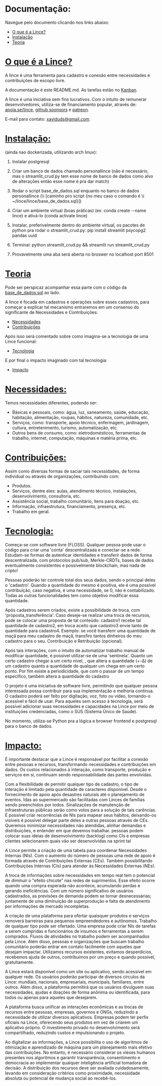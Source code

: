 # Documentação:
Navegue pelo documento clicando nos links abaixo:
- [O que é a Lince?](#o-que-é-a-lince)
- [Instalação](#instalação)
- [Teoria](#teoria)

# [O que é a Lince?](#documentação)
A lince é uma ferramenta para cadastro e conexão entre necessidades e contribuições de escopo livre.

A documentação é este README.md. As tarefas estão no <a href="https://github.com/users/zaviduds/projects/2">Kanban</a>.

A lince é uma iniciativa sem fins lucrativos. Com o intuito de remunerar desenvolvedores, utiliza-se de financiamento popular, através de: [apoia.se/lince](https://www.apoia.se/lince), [github sponsors](https://github.com/sponsors/lince-social) e [patreon](https://www.patreon.com/lince_social).

E-mail para contato: [xaviduds@gmail.com](mailto:xaviduds@gmail.com).

# [Instalação:](#documentação) 
(ainda nao dockerizada, utilizando arch linux):

1. Instalar postgresql

2. Criar um banco de dados chamado personallince (não é necessário, mas o streamlit_crud.py tem esse nome de banco de dados como alvo de alterações então esse nome é pra dar match)

3. Rodar o script base_de_dados.sql enquanto no banco de dados personallince (\i [caminho pro script {no meu caso o comando é \i ~/lince/lince/base_de_dados.sql}])
    
4. Criar um ambiente virtual (boas práticas) (ex: conda create --name lince) e ativá-lo (conda activate lince)
    
5. Instalar, preferivelmente dentro do ambiente virtual, os pacotes de python pra rodar o streamlit_crud.py: pip install streamlit psycopg2 pandas uuid
    
6. Terminal: python streamlit_crud.py && streamlit run streamlit_crud.py
    
7. Provavelmente uma aba será aberta no broswer no localhost port 8501

# [Teoria](#documentação)

Pode ser perspicaz acompanhar essa parte com o código da <a href="https://github.com/zaviduds/lince/blob/main/base_de_dados.sql">base_de_dados.sql</a> ao lado.

A lince é focada em cadastros e operações sobre esses cadastros, para começar a explicar tal mecanismo entraremos em um consenso do significante de Necessidades e Contribuições:

- [Necessidades](#necessidades)
- [Contribuições](#contribuições)

Após isso será comentado sobre como imagina-se a tecnologia de uma Lince funcional:

- [Tecnologia](#tecnologia)

E por final o impacto imaginado com tal tecnologia:

- [Impacto](#impacto)

# [Necessidades:](#teoria)
Temos necessidades diferentes, podendo ser:

- Básicas e pessoais, como: água, luz, saneamento, saúde, educação, habitação, alimentação, roupas, hábitos, natureza, comunidade, etc.
- Serviços, como: transporte, apoio técnico, enfermagem, jardinagem, cultura, entretenimento, turismo, automatização, etc.
- Outros bens de consumo, como: eletrodomésticos, ferramentas de trabalho, internet, computação, máquinas e matéria prima, etc.

# [Contribuições:](#teoria)
Assim como diversas formas de saciar tais necessidades, de forma individual ou através de organizações, contribuindo com:

 - Produtos.
 - Serviços, dentre eles: aulas, atendimento técnico, instalações, desenvolvimento, consultoria, etc.
 - Assistência social, trabalho comunitário, itens para doação, etc.
 - Informação, infraestrutura, financiamento, presença, etc.
 - Trabalho em geral.

# [Tecnologia:](#teoria)  

Começa-se com software livre (FLOSS). Qualquer pessoa pode usar o código para criar uma 'conta' descentralizada e conectar-se a rede. Estudam-se formas de autenticar identidades e transferir dados de forma descentralizada, com protocolos pub/sub, Merkle-CRDTs, bases de dados eventualmente consistentes e possívelmente blockchain, mas nada de cripto! 

Pessoas poderão ter controle total dos seus dados, sendo o principal deles o 'cadastro'. Quando a quantidade do mesmo é positiva, ele é uma possível contribuição, caso negativa, é uma necessidade, se 0, não é contabilizado. Todas as outras funcionalidades tem como objetivo modificar essa quantidade.

Após cadastros serem criados, existe a possibilidade de troca, com 'proposta_transferência'. Caso deseje-se realizar uma troca de recursos, pode se colocar uma proposta de tal conteúdo: 
cadastro1 recebe tal quantidade de cadastro2, em troca aceito que cadastro3 envie tanto de quantidade para cadastro4. Exemplo: se você transferir uma quantidade de maçã para meu cadastro de maçã, transfiro tantos dinheiros do meu cadastro para o seu. Contribuição e Retribuição (opcional). 

Após tais interações, com o intuito de automatizar trabalho manual de modificar quantidade, é possível utilizar-se de uma 'sentinela'. Quanto um certo cadastro chegar a um certo nível, , que altera a quantidade (+-Δ) de um cadastro quanto a quantidade de qualquer um chega em um certo ponto. Por fim existe a periodicidade, que com o passar de um tempo específico, também altera a quantidade do cadastro 

O projeto é uma iniciativa de software livre, permitindo que qualquer pessoa interessada possa contribuir para sua implementação e melhoria contínua. O cadastro poderá ser feito por digitação, voz, foto ou vídeo, tornando-o acessível e fácil de usar. Para aqueles sem acesso à tecnologia, será possível adicionar suas necessidades e capacidades na Lince por meio de instituições credenciadas, como o SUS (Sistema Único de Saúde).

No momento, utiliza-se Python pra a lógica e browser frontend e postgresql para o banco de dados.

# [Impacto:](#teoria)
É importante destacar que a Lince é responsável por facilitar a conexão entre pessoas e recursos, transformando necessidades e contribuições em dados. Os custos relacionados à interação, como transporte, produção e serviços em si, continuam sendo responsabilidade das partes envolvidas.

Com a flexibilidade de permitir qualquer tipo de cadastro, o tipo de interação é limitado pela quantidade de caracteres disponível. Desde o fornecimento de apoio após desastres naturais até o planejamento de eventos. Idas ao supermercado são facilitadas com Linces de famílias sendo preenchidos por todos. Sinalizações de manutenção de infraestruturas públicas serão como votos para a solução de tais carências. É possível criar recorrências de NIs para mapear seus hábitos, deixando-os visíveis é possível delegar parte deles a outras pessoas através de CEs. Queremos minimizar necessidades não atendidas, alinhar demandas e distribuições, e entender em que devemos trabalhar.
pessoas podem colocar suas ideias de desenvolvimento (backlog) como CIs e empresas clientes selecionarem quais vão ser desenvolvidas na sprint tal

A Lince permite a criação de uma tabela para coordenar Necessidades Internas (NIs). Com o aumento do número de pessoas uma rede de apoio é formada através de Contribuições Externas (CEs). Também possibilitando Contribuições Internas (CIs) para atender às Necessidades Externas (NEs).

A troca de informações sobre necessidades em tempo real tem o potencial de diminuir o "efeito chicote" nas redes de suprimentos. Esse efeito ocorre quando uma compra esperada não acontece, acumulando perdas e gerando ineficiências. Com um número significativo de usuários cadastrados, as previsões de demanda podem se tornar desnecessárias; juntamente de uma diminuição de superprodução e falta de atendimento por informações de mercado incompletas.

A criação de uma plataforma para ofertar quaisquer produtos e serviços removerá barreiras para pequenos empreendedores e autônomos. Trabalho de qualquer tipo pode ser ofertado. Uma empresa pode criar NIs de tarefas a serem cumpridas e funcionários de insumos e ferramentas a serem comprados. Fluxos de atividades no trabalho podem ser acompanhados pela Lince. Além disso, pessoas e organizações que buscam trabalho comunitário poderão entrar em contato facilmente com aqueles que desejam impactar. Utilizamos recursos existentes, evitamos desperdícios, recebemos ajuda de outros, contribuímos por um preço e quando possível, gratuitamente.

A Lince estará disponível como um site ou aplicativo, sendo acessível em qualquer rede. Os usuários poderão participar de diversos círculos da Lince: mundiais, nacionais, empresariais, municipais, familiares, entre outros. Além disso, a plataforma permitirá que os usuários divulguem suas necessidades, ajudas e doações de forma anônima ou identificada, para todos ou apenas para aqueles que desejarem.

A plataforma busca unificar as interações econômicas e as trocas de recursos entre pessoas, empresas, governos e ONGs, reduzindo a necessidade de utilizar diversos aplicativos. Empresas podem ter perfis oficiais na Lince, oferecendo seus produtos em vez de criarem um aplicativo próprio. O investimento privado no desenvolvimento será compartilhado, reduzindo custos e impulsionando o projeto.

Ao digitalizar as informações, a Lince possibilita o uso de algoritmos de otimização e aprendizado de máquina para um planejamento mais efetivo das contribuições. No entanto, é necessário considerar os vieses humanos presentes nos algoritmos e garantir transparência, consentimento e democracia ao implementar qualquer inteligência artificial tomadora de decisão. A distribuição dos recursos deve ser avaliada cuidadosamente, levando em consideração critérios como proximidade, necessidade absoluta ou potencial de mudança social ao recebê-los.

